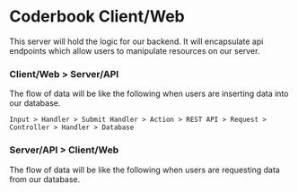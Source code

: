 # Coderbook Client/Web

This server will hold the logic for our backend. It will encapsulate api endpoints which allow users to manipulate resources on our server.

### Client/Web > Server/API

The flow of data will be like the following when users are inserting data into our database.

`Input > Handler > Submit Handler > Action > REST API > Request > Controller > Handler > Database`

### Server/API > Client/Web

The flow of data will be like the following when users are requesting data from our database.
